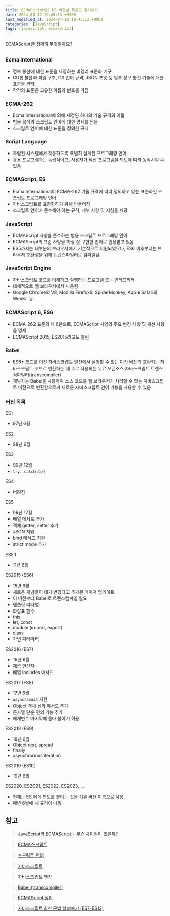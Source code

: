 ```yaml
---
title: ECMAScript란? ES 버전별 특징도 알아보기
date: 2024-04-12 19:45:13 +0900
last_modified_at: 2024-04-12 19:45:13 +0900
categories: [JavaScript]
tags: [javascript, ecmascript]
---
```


ECMAScript란 정확히 무엇일까요?

##

### Ecma International

- 정보 통신에 대한 표준을 제정하는 비영리 표준화 기구
- CD롬 볼륨과 파일 구조, C# 언어 규격, JSON 포맷 등 일부 정보 통신 기술에 대한 표준을 관리
- 각각의 표준은 고유한 이름과 번호를 가짐

### ECMA-262

- Ecma International에 의해 제정된 하나의 기술 규격의 이름
- 범용 목적의 스크립트 언어에 대한 명세를 담음
- 스크립트 언어에 대한 표준을 정의한 규칙

### Script Language

- 독립된 시스템에서 작동하도록 특별히 설계된 프로그래밍 언어
- 응용 프로그램과는 독립적이고, 사용자가 직접 프로그램을 의도에 따라 동작시킬 수 있음

### ECMAScript, ES

- Ecma International이 ECMA-262 기술 규격에 따라 정의하고 있는 표준화된 스크립트 프로그래밍 언어
- 자바스크립트를 표준화하기 위해 만들어짐
- 스크립트 언어가 준수해야 하는 규칙, 세부 사항 및 지침을 제공

### JavaScript

- ECMAScript 사양을 준수하는 범용 스크립트 프로그래밍 언어
- ECMAScript의 표준 사양을 가장 잘 구현한 언어로 인정받고 있음
- ES5까지는 대부분의 브라우저에서 기본적으로 지원되었으나, ES6 이후부터는 브라우저 호환성을 위해 트랜스파일러로 컴파일됨

### JavaScript Engine

- 자바스크립트 코드를 이해하고 실행하는 프로그램 또는 인터프리터
- 대체적으로 웹 브라우저에서 사용됨
- Google Chrome의 V8, Mozilla Firefox의 SpiderMonkey, Apple Safari의 WebKit 등

### ECMAScript 6, ES6

- ECMA-262 표준의 제 6판으로, ECMAScript 사양의 주요 변경 사항 및 개선 사항을 명세
- ECMAScript 2015, ES2015라고도 불림

### Babel

- ES6+ 코드를 이전 자바스크립트 엔진에서 실행할 수 있는 이전 버전과 호환되는 자바스크립트 코드로 변환하는 데 주로 사용되는 무료 오픈소스 자바스크립트 트랜스컴파일러(transcompiler)
- 개발자는 Babel을 사용하여 소스 코드를 웹 브라우저가 처리할 수 있는 자바스크립트 버전으로 변환함으로써 새로운 자바스크립트 언어 기능을 사용할 수 있음

### 버전 목록

ES1

- 97년 6월

ES2

- 98년 6월

ES3

- 99년 12월
- `try..catch` 추가

ES4

- 버려짐

ES5

- 09년 12월
- 배열 메서드 추가
- 객체 getter, setter 추가
- JSON 지원
- bind 메서드 지원
- strict mode 추가

ES5.1

- 11년 6월

ES2015 (ES6)

- 15년 6월
- 새로운 개념들이 대거 변경되고 추가된 메이저 업데이트
- 이 버전부터 Babel로 트랜스컴파일 필요
- 템플릿 리터럴
- 화살표 함수
- this
- let, const
- module (import, export)
- class
- 가변 파라미터

ES2016 (ES7)

- 16년 6월
- 제곱 연산자
- 배열 includes 메서드

ES2017 (ES8)

- 17년 6월
- `async/await` 지원
- Object 객체 심화 메서드 추가
- 문자열 단순 편의 기능 추가
- 매개변수 마지막에 콤마 붙이기 허용

ES2018 (ES9)

- 18년 6월
- Object rest, spread
- finally
- asynchronous iteration

ES2019 (ES10)

- 19년 6월

ES2020, ES2021, ES2022, ES2023, ...

- 현재는 ES 뒤에 연도를 붙이는 것을 기본 버전 이름으로 사용
- 매년 6월에 새 규격이 나옴

## 참고

> [JavaScript와 ECMAScript는 무슨 차이점이 있을까?](https://wormwlrm.github.io/2018/10/03/What-is-the-difference-between-javascript-and-ecmascript.html)

> [ECMA스크립트](https://ko.wikipedia.org/wiki/ECMA%EC%8A%A4%ED%81%AC%EB%A6%BD%ED%8A%B8)

> [스크립트 언어](https://ko.wikipedia.org/wiki/%EC%8A%A4%ED%81%AC%EB%A6%BD%ED%8A%B8_%EC%96%B8%EC%96%B4)

> [자바스크립트](https://ko.wikipedia.org/wiki/%EC%9E%90%EB%B0%94%EC%8A%A4%ED%81%AC%EB%A6%BD%ED%8A%B8)

> [자바스크립트 엔진](https://ko.wikipedia.org/wiki/%EC%9E%90%EB%B0%94%EC%8A%A4%ED%81%AC%EB%A6%BD%ED%8A%B8_%EC%97%94%EC%A7%84)

> [Babel (transcompiler)](<https://en.wikipedia.org/wiki/Babel_(transcompiler)>)

> [ECMAScript 정리](https://jijong.github.io/2022-01-13/ecmascript/)

> [자바스크립트 최신 문법 살펴보기 (ES7-ES13)](https://velog.io/@kyusung/after-es6)

